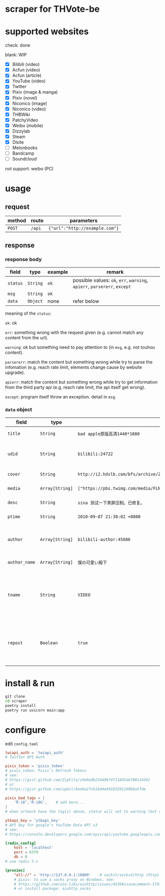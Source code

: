 # scraper for THVote-be

# supported websites

check: done

blank: WIP

- [x] Bilibili (video)
- [x] Acfun (video)
- [x] Acfun (article)
- [x] YouTube (video)
- [x] Twitter
- [x] Pixiv (image & manga)
- [x] Pixiv (novel)
- [x] Niconico (image)
- [x] Niconico (video)
- [x] THBWiki
- [x] PatchyVideo
- [x] Weibo (mobile)
- [x] Dizzylab
- [x] Steam
- [x] Dlsite
- [ ] Melonbooks
- [ ] Bandcamp
- [ ] Soundcloud

not support: weibo (PC)

# usage

## request

|method|route|parameters|
|-|-|-|
|`POST`|`/api`|`{"url":"http://example.com"}`|

## response

### response body

|field|type|example|remark|
|-|-|-|-|
|`status`|`String`|`ok`|possible values: `ok`, `err`, `warning`, `apierr`, `parsererr`, `except`
|`msg`|`String`|`ok`|
|`data`|`Object`| none |refer below

meaning of the `status`:

`ok`: ok

`err`: something wrong with the request given (e.g. cannot match any content from the url).

`warning`: ok but something need to pay attention to (in `msg`, e.g. not touhou content).

`parsererr`: match the content but something wrong while try to parse the infomation (e.g. reach rate limit, elements change cause by website upgrade).

`apierr`: match the content but something wrong while try to get information from the third party api (e.g. reach rate limit, the api itself get wrong).

`except`: program itself throw an exception. detail in `msg`.

### `data` object

|field|type|example|remark|
|-|-|-|-|
|`title`|`String`|`bad apple原版高清1440*1080`|title of the content. |
|`udid`|`String`|`bilibili:24722`|unique identifier of content. format: `site:artwork_id`. |
|`cover`|`String`|`http://i2.hdslb.com/bfs/archive/2d494d24828b82410dcb8c3f320027de86e9141a.jpg`|cover image url of content. |
|`media`|`Array[String]`|`["https://pbs.twimg.com/media/FLNEMPTVUAEAu7K.jpg"]`|list of content url(s). |
|`desc`|`String`|`sina 测试一下黑屏压制。已修复。`|description of the content. |
|`ptime`|`String`|`2010-09-07 21:30:02 +0800`|unified as `CST` (`Asia/Shanghai`). |
|`author`|`Array[String]`|`bilibili-author:45086`|list of unique identifier of author. format: `site-author:user_id`. |
|`author_name`|`Array[String]`|`僕の可愛い殿下`|list of display name of author. |
|`tname`|`String`|`VIDEO`|type of the content. possible values: `MUSIC`, `VIDEO`, `DRAWING`, `SOFTWARE`, `ARTICLE`, `CRAFT`, `OTHER`. |
|`repost`|`Boolean`|`true`|if the content is repost or not. (only bilibili(video), acfun(video) and patchyvideo)|

# install & run

```cmd
git clone
cd scraper
poetry install
poetry run uvicorn main:app
```

# configure

edit `config.toml`

```toml
twiapi_auth = 'twiapi_auth'
# Twitter API Auth

pixiv_token = 'pixiv_token'
# pixiv_token: Pixiv's Refresh Tokens
# see:
# https://gist.github.com/ZipFile/c9ebedb224406f4f11845ab700124362
# or
# https://gist.github.com/upbit/6edda27cb1644e94183291109b8a5fde

pixiv_bad_tags = [
    'R-18','R-18G',    # add more...
]
# when artwork have the tag(s) above, status will set to warning (but data will provide normally)

ytbapi_key = 'ytbapi_key'
# API key for google's YouTube Data API v3
# see:
# https://console.developers.google.com/apis/api/youtube.googleapis.com

[redis_config]
    host = 'localhost'
    port = 6379
    db = 0
# use redis 5.x

[proxies]
    "all://" = 'http://127.0.0.1:10809'    # socks5/socks4/http (https not supported)
    # pixiv: to use a socks proxy on Windows, see:
    # https://github.com/aio-libs/aiohttp/issues/4536#issuecomment-579740877
    # or install package: aiohttp_socks
```